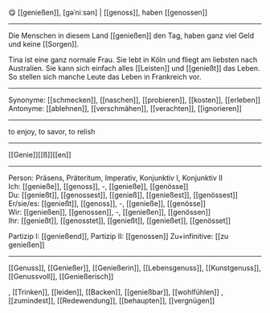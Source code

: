 😋 [[genießen]], [ɡəˈniːsən] | [[genoss]], haben [[genossen]]

---
Die Menschen in diesem Land [[genießen]] den Tag, haben ganz viel Geld und keine [[Sorgen]].

Tina ist eine ganz normale Frau. Sie lebt in Köln und fliegt am liebsten nach Australien. Sie kann sich einfach alles [[Leisten]] und [[genießt]] das Leben. So stellen sich manche Leute das Leben in Frankreich vor. 

---
Synonyme: [[schmecken]], [[naschen]], [[probieren]], [[kosten]], [[erleben]]
Antonyme: [[ablehnen]], [[verschmähen]], [[verachten]], [[ignorieren]]

---
to enjoy, to savor, to relish

---
[[Genie]][[ß]][[en]]
   

---

Person: Präsens, Präteritum, Imperativ, Konjunktiv I, Konjunktiv II  
Ich: [[genieße]], [[genoss]], -, [[genieße]], [[genösse]]  
Du: [[genießt]], [[genossest]], [[genieß]], [[genießest]], [[genössest]]  
Er/sie/es: [[genießt]], [[genoss]], -, [[genieße]], [[genösse]]  
Wir: [[genießen]], [[genossen]], -, [[genießen]], [[genössen]]  
Ihr: [[genießt]], [[genosstet]], [[genießt]], [[genießet]], [[genösset]]  

Partizip I: [[genießend]], 
Partizip II: [[genossen]]
Zu+infinitive: [[zu genießen]]


---
[[Genuss]], [[Genießer]], [[Genießerin]], [[Lebensgenuss]], [[Kunstgenuss]], [[Genussvoll]], [[Genießerisch]]


, [[Trinken]], [[leiden]], [[Backen]], [[genießbar]], [[wohlfühlen]]
, [[zumindest]], [[Redewendung]], [[behaupten]], [[vergnügen]]